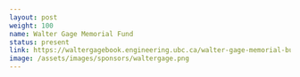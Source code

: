 ```yaml
---
layout: post
weight: 100
name: Walter Gage Memorial Fund
status: present
link: https://waltergagebook.engineering.ubc.ca/walter-gage-memorial-bursary-in-engineering/
image: /assets/images/sponsors/waltergage.png
---
```


